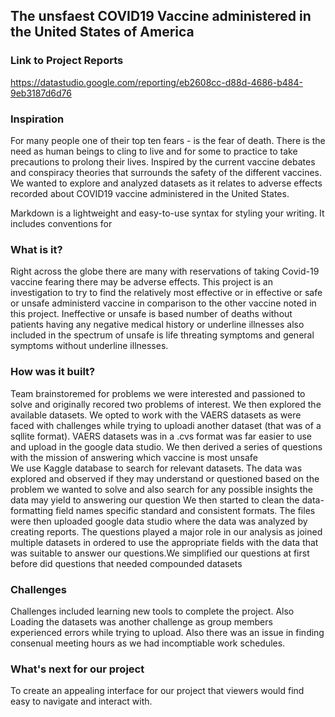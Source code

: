 ## The unsfaest COVID19 Vaccine administered in the United States of America

### Link to Project Reports 
https://datastudio.google.com/reporting/eb2608cc-d88d-4686-b484-9eb3187d6d76 

### Inspiration 

For many people one of their top ten fears - is the fear of death.  There is the need as human beings to cling to live and for some to practice to take precautions to prolong their lives. Inspired by the current vaccine debates and conspiracy theories that surrounds the safety of the different vaccines. We wanted to explore and   analyzed datasets as it relates to adverse effects recorded about COVID19 vaccine administered in the United States.

Markdown is a lightweight and easy-to-use syntax for styling your writing. It includes conventions for

### What is it?

Right across the globe there are many with reservations of taking Covid-19 vaccine fearing there may be adverse effects. This project is an investigation to try to find the relatively most effective or in effective or safe or unsafe  administerd vaccine   in comparison to the other vaccine noted in this project. Ineffective or unsafe is based number of deaths without patients having any negative medical history or underline illnesses also included in the spectrum of unsafe is life threating symptoms and general symptoms without underline illnesses.


### How was it built? 

Team brainstoremed for problems we were interested  and passioned to  solve and originally recored two problems of interest. We then explored the available datasets. We opted to work with the VAERS datasets  as were faced with challenges while trying to  uploadi another dataset (that was of a  sqllite format). VAERS datasets was in a .cvs format was far easier to use and upload in the google data studio.
We then derived a series of questions with the mission of answering which vaccine is most unsafe  
We use Kaggle database to search for relevant datasets. The data was explored and observed if they may understand or questioned based on the problem we wanted to solve and also search for any possible insights the data may yield to answering our question
We then started to clean the data- formatting field names specific standard and consistent formats. The files were then uploaded google data studio where the data was analyzed by creating reports. The questions played a major role in our analysis as joined multiple datasets in ordered to use the appropriate fields with the data that was suitable to answer our questions.We simplified our questions at first before did questions that needed compounded datasets  

### Challenges
Challenges included learning new tools to complete the project. Also Loading the datasets was another challenge as group members experienced errors while trying to upload. Also there was an issue in finding consenual meeting hours as we had incomptiable work schedules. 

### What's next for our project
To create an appealing interface for our project that viewers would find easy to navigate and interact with. 


